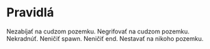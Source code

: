 # Pravidlá
Nezabíjať na cudzom pozemku.
Negrifovať na cudzom pozemku.
Nekradnúť.
Neničiť spawn.
Neničiť end.
Nestavať na nikoho pozemku.
